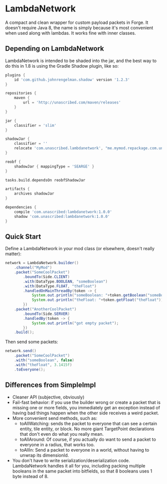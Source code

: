 # LambdaNetwork
A compact and clean wrapper for custom payload packets in Forge. It doesn't
require Java 8, the name is simply because it's most convenient when used along
with lambdas. It works fine with inner classes.

## Depending on LambdaNetwork
LambdaNetwork is intended to be shaded into the jar, and the best way to do this
in 1.8 is using the Gradle Shadow plugin, like so:
```gradle
plugins {
	id 'com.github.johnrengelman.shadow' version '1.2.3'
}

repositories {
	maven {
		url = 'http://unascribed.com/maven/releases'
	}
}

jar {
	classifier = 'slim'
}

shadowJar {
	classifier = ''
	relocate 'com.unascribed.lambdanetwork', "me.mymod.repackage.com.unascribed.lambdanetwork"
}

reobf {
	shadowJar { mappingType = 'SEARGE' }
}

tasks.build.dependsOn reobfShadowJar

artifacts {
	archives shadowJar
}

dependencies {
	compile 'com.unascribed:lambdanetwork:1.0.0'
	shadow 'com.unascribed:lambdanetwork:1.0.0'
}
```

## Quick Start
Define a LambdaNetwork in your mod class (or elsewhere, doesn't really matter):
```java
network = LambdaNetwork.builder()
	.channel("MyMod")
	.packet("SomeCoolPacket")
		.boundTo(Side.CLIENT)
		.with(DataType.BOOLEAN, "someBoolean")
		.with(DataType.FLOAT, "theFloat")
		.handledOnMainThreadBy(token -> {
			System.out.println("someBoolean: "+token.getBoolean("someBoolean"));
			System.out.println("theFloat: "+token.getFloat("theFloat"));
		})
	.packet("AnotherCoolPacket")
		.boundTo(Side.SERVER)
		.handledBy(token -> {
			System.out.println("got empty packet");
		})
	.build();
```

Then send some packets:
```java
network.send()
	.packet("SomeCoolPacket")
	.with("someBoolean", false)
	.with("theFloat", 3.1415f)
	.toEveryone();
```

## Differences from SimpleImpl

* Cleaner API (subjective, obviously)
* Fail-fast behavior: if you use the builder wrong or create a packet that is
	missing one or more fields, you immediately get an exception instead of
	having bad things happen when the other side receives a weird packet.
* More convenient send methods, such as:
	* toAllWatching: sends the packet to everyone that can see a certain entity,
		tile entity, or block. No more giant TargetPoint declarations that don't
		even do what you really mean.
	* toAllAround: Of course, if you actually do want to send a packet to
		everyone in a radius, that works too.
	* toAllIn: Send a packet to everyone in a world, without having to unwrap
		its dimensionId.
* You don't have to write serialization/deserialization code. LambdaNetwork
	handles it all for you, including packing multiple booleans in the same
	packet into bitfields, so that 8 booleans uses 1 byte instead of 8.
